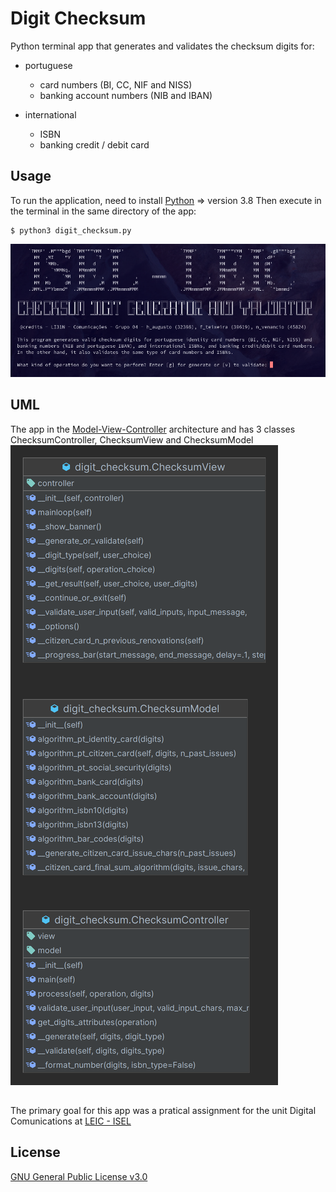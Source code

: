 # Digit Checksum
Python terminal app that generates and validates the checksum digits for:

- portuguese
	- card numbers (BI, CC, NIF and NISS)
	- banking account numbers (NIB and IBAN)

- international
	- ISBN
	- banking credit / debit card

## Usage
To run the application, need to install [Python](https://www.python.org/downloads/) => version 3.8
Then execute in the terminal in the same directory of the app:
```terminal
$ python3 digit_checksum.py
```
![terminal](terminal.png)

## UML
The app in the [Model-View-Controller](https://en.wikipedia.org/wiki/Model%E2%80%93view%E2%80%93controller) architecture and has 3 classes ChecksumController, ChecksumView and ChecksumModel
![uml](uml.png)

##
The primary goal for this app was a pratical assignment for the unit Digital Comunications at [LEIC - ISEL](https://www.isel.pt/curso/licenciatura/licenciatura-em-engenharia-informatica-e-de-computadores)

## License
[GNU General Public License v3.0](LICENSE.md)